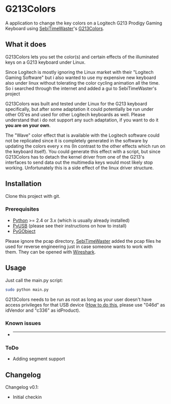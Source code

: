 # G213Colors
A application to change the key colors on a Logitech G213 Prodigy Gaming Keyboard using [SebiTimeWaster](https://github.com/SebiTimeWaster)'s [G213Colors](https://github.com/SebiTimeWaster/G213Colors).

## What it does
G213Colors lets you set the color(s) and certain effects of the illuminated keys on a G213 keyboard under Linux.

Since Logitech is mostly ignoring the Linux market with their "Logitech Gaming Software" but i also wanted to use my expensive new keyboard also under linux without tolerating the color cycling animation all the time. So i searched through the internet and added a gui to SebiTimeWaster's project

G213Colors was built and tested under Linux for the G213 keyboard specifically, but after some adaptation it could potentially be run under other OS'es and used for other Logitech keyboards as well. 
Please understand that i do not support any such adaptation, if you want to do it **you are on your own**.

The "Wave" color effect that is available with the Logitech software could not be replicated since it is completely generated in the software by updating the colors every x ms (In contrast to the other effects which run on the keyboard itself). You could generate this effect with a script, but since G213Colors has to detach the kernel driver from one of the G213's interfaces to send data out the multimedia keys would most likely stop working. Unfortunately this is a side effect of the linux driver structure.

## Installation
Clone this project with git. 

### Prerequisites
* [Python](https://www.python.org/) >= 2.4 or 3.x (which is usually already installed)
* [PyUSB](https://github.com/walac/pyusb) (please see their instructions on how to install)
* [PyGObject](https://wiki.gnome.org/action/show/Projects/PyGObject) 

Please ignore the pcap directory, [SebiTimeWaster](https://github.com/SebiTimeWaster) added the pcap files he used for reverse engineering just in case someone wants to work with them. They can be opened with [Wireshark](https://en.wikipedia.org/wiki/Wireshark).

## Usage
Just call the main.py script:

```Bash
sudo python main.py
```

G213Colors needs to be run as root as long as your user doesn't have access privileges for that USB device ([How to do this](http://stackoverflow.com/a/32022908/2948666), please use "046d" as idVendor and "c336" as idProduct).

### Known issues
* ---

### ToDo
* Adding segment support


## Changelog
Changelog v0.1:
* Initial checkin
